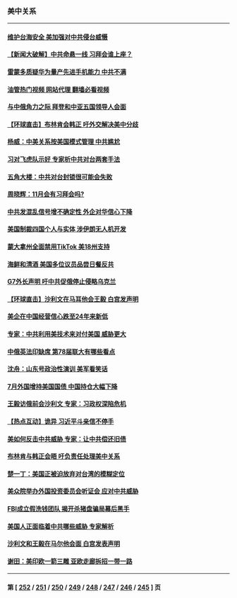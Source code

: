 ### 美中关系
---
#### [维护台海安全 美加强对中共侵台威慑](../../pages/nf1412576/n14077991.md?09210845) 
#### [【新闻大破解】中共命悬一线 习拜会谁上座？](../../pages/nf1412576/n14077937.md?09210845) 
#### [雷蒙多质疑华为量产先进手机能力 中共不满](../../pages/nf1412576/n14077863.md?09210845) 
#### [油管热门视频 网站代理 翻墙必看视频](http://138.2.39.72:81/youtube.html?epic-marker?09210845)
#### [与中俄角力之际 拜登和中亚五国领导人会面](../../pages/nf1412576/n14077919.md?09210845) 
#### [【环球直击】布林肯会韩正 吁外交解决美中分歧](../../pages/nf1412576/n14076781.md?09210845) 
#### [杨威：中美关系按美国模式管理 中共尴尬](../../pages/nf1412576/n14077238.md?09210845) 
#### [习对飞虎队示好 专家析中共对台两套手法](../../pages/nf1412576/n14076991.md?09210845) 
#### [五角大楼：中共对台封锁很可能会失败](../../pages/nf1412576/n14077076.md?09210845) 
#### [周晓辉：11月会有习拜会吗?](../../pages/nf1412576/n14076945.md?09210845) 
#### [中共发混乱信号增不确定性 外企对华信心下降](../../pages/nf1412576/n14077017.md?09210845) 
#### [美国制裁四国个人与实体 涉伊朗无人机开发](../../pages/nf1412576/n14077046.md?09210845) 
#### [蒙大拿州全面禁用TikTok 美18州支持](../../pages/nf1412576/n14076876.md?09210845) 
#### [海鲜和清酒 美国多位议员品尝日餐反共](../../pages/nf1412576/n14076981.md?09210845) 
#### [G7外长声明 吁中共促俄停止侵略乌克兰](../../pages/nf1412576/n14076930.md?09210845) 
#### [【环球直击】沙利文在马耳他会王毅 白宫发声明](../../pages/nf1412576/n14076106.md?09210845) 
#### [美企在中国经营信心跌至24年来新低](../../pages/nf1412576/n14076684.md?09210845) 
#### [专家：中共利用美技术来对付美国 威胁更大](../../pages/nf1412576/n14076656.md?09210845) 
#### [中俄英法印缺席 第78届联大有哪些看点](../../pages/nf1412576/n14076611.md?09210845) 
#### [沈舟：山东号政治性演训 美军看笑话](../../pages/nf1412576/n14076537.md?09210845) 
#### [7月外国增持美国国债 中国持仓大幅下降](../../pages/nf1412576/n14076524.md?09210845) 
#### [王毅访俄前会沙利文 专家：习政权深陷危机](../../pages/nf1412576/n14076307.md?09210845) 
#### [【热点互动】诡异 习近平斗亲信不停手](../../pages/nf1412576/n14076452.md?09210845) 
#### [美如何反击中共威胁 专家：让中共偿还旧债](../../pages/nf1412576/n14076512.md?09210845) 
#### [布林肯与韩正会晤 吁负责任处理美中关系](../../pages/nf1412576/n14076489.md?09210845) 
#### [楚一丁：美国正被迫放弃对台湾的模糊定位](../../pages/nf1412576/n14076441.md?09210845) 
#### [美众院举办外国投资委员会听证会 应对中共威胁](../../pages/nf1412576/n14075916.md?09210845) 
#### [FBI成立假洗钱团队 揭开杀猪盘骗局幕后黑手](../../pages/nf1412576/n14075950.md?09210845) 
#### [美国人正面临着中共哪些威胁 专家解析](../../pages/nf1412576/n14075918.md?09210845) 
#### [沙利文和王毅在马尔他会面 白宫发表声明](../../pages/nf1412576/n14075654.md?09210845) 
#### [谢田：美印欧一箭三雕 亚欧走廊拆招一带一路](../../pages/nf1412576/n14075417.md?09210845) 

---
#### 第 [ [252](./252.md?09210845) / [251](./251.md?09210845) / [250](./250.md?09210845) / [249](./249.md?09210845) / [248](./248.md?09210845) / [247](./247.md?09210845) / [246](./246.md?09210845) / [245](./245.md?09210845) ] 页
